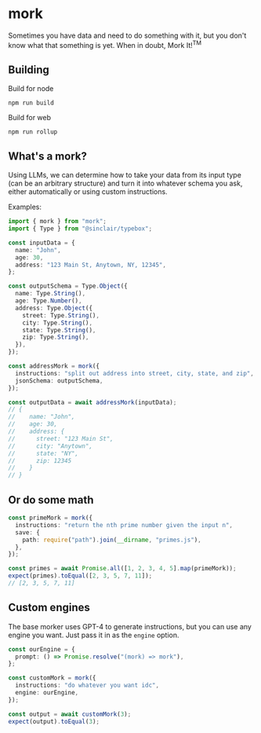 # mork

Sometimes you have data and need to do something with it, but you don't know what that something is yet. When in doubt, Mork It!<sup>TM</sup>

## Building

Build for node

```
npm run build
```

Build for web

```
npm run rollup
```

## What's a mork?

Using LLMs, we can determine how to take your data from its input type (can be an arbitrary structure) and turn it into whatever schema you ask, either automatically or using custom instructions.

Examples:

```typescript
import { mork } from "mork";
import { Type } from "@sinclair/typebox";

const inputData = {
  name: "John",
  age: 30,
  address: "123 Main St, Anytown, NY, 12345",
};

const outputSchema = Type.Object({
  name: Type.String(),
  age: Type.Number(),
  address: Type.Object({
    street: Type.String(),
    city: Type.String(),
    state: Type.String(),
    zip: Type.String(),
  }),
});

const addressMork = mork({
  instructions: "split out address into street, city, state, and zip",
  jsonSchema: outputSchema,
});

const outputData = await addressMork(inputData);
// {
//    name: "John",
//    age: 30,
//    address: {
//      street: "123 Main St",
//      city: "Anytown",
//      state: "NY",
//      zip: 12345
//    }
// }
```

## Or do some math

```typescript
const primeMork = mork({
  instructions: "return the nth prime number given the input n",
  save: {
    path: require("path").join(__dirname, "primes.js"),
  },
});

const primes = await Promise.all([1, 2, 3, 4, 5].map(primeMork));
expect(primes).toEqual([2, 3, 5, 7, 11]);
// [2, 3, 5, 7, 11]
```

## Custom engines

The base morker uses GPT-4 to generate instructions, but you can use any engine you want. Just pass it in as the `engine` option.

```typescript
const ourEngine = {
  prompt: () => Promise.resolve("(mork) => mork"),
};

const customMork = mork({
  instructions: "do whatever you want idc",
  engine: ourEngine,
});

const output = await customMork(3);
expect(output).toEqual(3);
```
